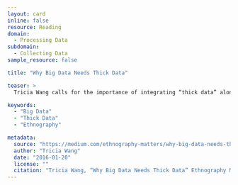 ```yaml
---
layout: card
inline: false
resource: Reading
domain:
  - Processing Data
subdomain:
  - Collecting Data
sample_resource: false

title: "Why Big Data Needs Thick Data"

teaser: >
  Tricia Wang calls for the importance of integrating “thick data” alongside “big data,” or qualitative insights gathered from human interactions, emotions, and stories. These can fill the gaps left by big data, offering a more comprehensive understanding of human behavior and aiding in better decision-making.

keywords:
  - "Big Data"
  - "Thick Data"
  - "Ethnography"

metadata:
  source: "https://medium.com/ethnography-matters/why-big-data-needs-thick-data-b4b3e75e3d7"
  author: "Tricia Wang"
  date: "2016-01-20"
  license: ""
  citation: "Tricia Wang, “Why Big Data Needs Thick Data” Ethnography Matters (Jan 20, 2016) https://medium.com/ethnography-matters/why-big-data-needs-thick-data-b4b3e75e3d7"
---
```

